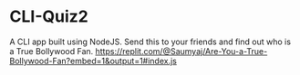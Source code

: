 # CLI-Quiz2
A CLI app built using NodeJS. Send this to your friends and find out who is a True Bollywood Fan.
https://replit.com/@Saumyaj/Are-You-a-True-Bollywood-Fan?embed=1&output=1#index.js
